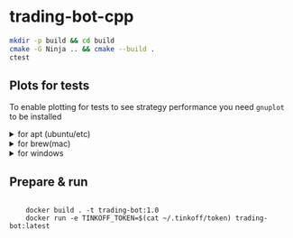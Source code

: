 # trading-bot-cpp

```bash
mkdir -p build && cd build
cmake -G Ninja .. && cmake --build .
ctest
```

## Plots for tests

To enable plotting for tests to see strategy performance you need `gnuplot` to be installed
<details>
    <summary>
        for apt (ubuntu/etc)
    </summary>
    <code>
    sudo apt update && sudo apt install gnuplot
    </code>
</details>

<details>
    <summary>
        for brew(mac)
    </summary>
    <code>
    brew install gnuplot
    </code>
</details>

<details>
    <summary>
        for windows
    </summary>
    http://www.gnuplot.info/
</details>

## Prepare & run

<code>
    docker build . -t trading-bot:1.0
    docker run -e TINKOFF_TOKEN=$(cat ~/.tinkoff/token) trading-bot:latest
</code>
